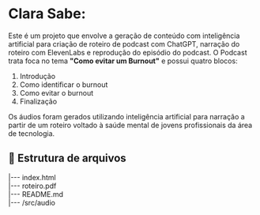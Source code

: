 # Clara Sabe:

Este é um projeto que envolve a geração de conteúdo com inteligência artificial para criação de roteiro de podcast com ChatGPT, narração do roteiro com ElevenLabs e reprodução do episódio do podcast. O Podcast trata foca no tema **"Como evitar um Burnout"** e possui quatro blocos:

1. Introdução
2. Como identificar o burnout
3. Como evitar o burnout
4. Finalização

Os áudios foram gerados utilizando inteligência artificial para narração a partir de um roteiro voltado à saúde mental de jovens profissionais da área de tecnologia.

## 📁 Estrutura de arquivos

|--- index.html   
|--- roteiro.pdf  
|--- README.md  
|--- /src/audio


